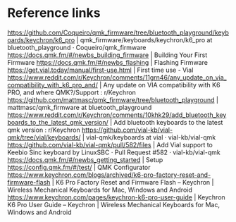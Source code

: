 # Reference links

https://github.com/Coqueiro/qmk_firmware/tree/bluetooth_playground/keyboards/keychron/k6_pro | qmk_firmware/keyboards/keychron/k6_pro at bluetooth_playground · Coqueiro/qmk_firmware
https://docs.qmk.fm/#/newbs_building_firmware | Building Your First Firmware
https://docs.qmk.fm/#/newbs_flashing | Flashing Firmware
https://get.vial.today/manual/first-use.html | First time use - Vial
https://www.reddit.com/r/Keychron/comments/11grn46/any_update_on_via_compatibility_with_k6_pro_and/ | Any update on VIA compatibility with K6 PRO, and where QMK?/Support : r/Keychron
https://github.com/mattmasc/qmk_firmware/tree/bluetooth_playground | mattmasc/qmk_firmware at bluetooth_playground
https://www.reddit.com/r/Keychron/comments/10khk29/add_bluetooth_keyboards_to_the_latest_qmk_version/ | Add bluetooth keyboards to the latest qmk version : r/Keychron
https://github.com/vial-kb/vial-qmk/tree/vial/keyboards/ | vial-qmk/keyboards at vial · vial-kb/vial-qmk
https://github.com/vial-kb/vial-qmk/pull/582/files | Add Vial support to Keebio Sinc keyboard by LinuxSBC · Pull Request #582 · vial-kb/vial-qmk
https://docs.qmk.fm/#/newbs_getting_started | Setup
https://config.qmk.fm/#/test/ | QMK Configurator
https://www.keychron.com/blogs/archived/k6-pro-factory-reset-and-firmware-flash | K6 Pro Factory Reset and Firmware Flash – Keychron | Wireless Mechanical Keyboards for Mac, Windows and Android
https://www.keychron.com/pages/keychron-k6-pro-user-guide | Keychron K6 Pro User Guide – Keychron | Wireless Mechanical Keyboards for Mac, Windows and Android
